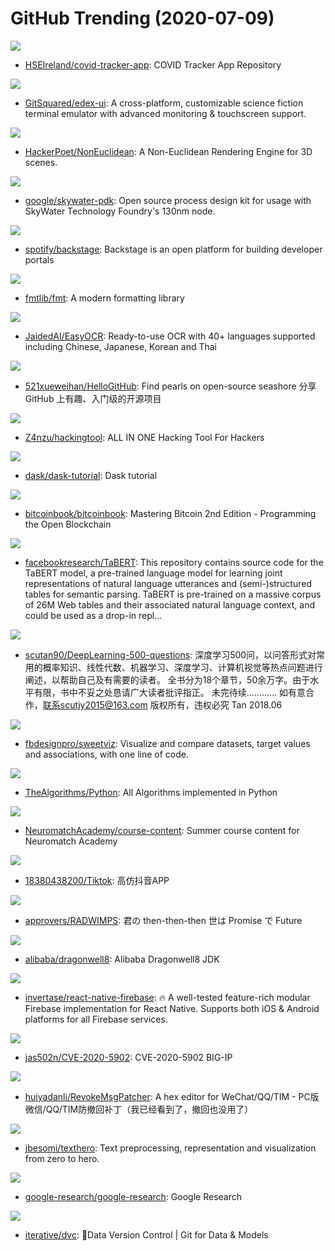 # GitHub Trending (2020-07-09)

![](https://img.shields.io/badge/TypeScript-New%20118-green?style=flat-square&logo=appveyor)
- [HSEIreland/covid-tracker-app](https://github.com/HSEIreland/covid-tracker-app): COVID Tracker App Repository

![](https://img.shields.io/badge/JavaScript-New%20500-green?style=flat-square&logo=appveyor)
- [GitSquared/edex-ui](https://github.com/GitSquared/edex-ui): A cross-platform, customizable science fiction terminal emulator with advanced monitoring & touchscreen support.

![](https://img.shields.io/badge/C%2B%2B-New%20198-green?style=flat-square&logo=appveyor)
- [HackerPoet/NonEuclidean](https://github.com/HackerPoet/NonEuclidean): A Non-Euclidean Rendering Engine for 3D scenes.

![](https://img.shields.io/badge/Python-New%20181-green?style=flat-square&logo=appveyor)
- [google/skywater-pdk](https://github.com/google/skywater-pdk): Open source process design kit for usage with SkyWater Technology Foundry's 130nm node.

![](https://img.shields.io/badge/TypeScript-New%20244-green?style=flat-square&logo=appveyor)
- [spotify/backstage](https://github.com/spotify/backstage): Backstage is an open platform for building developer portals

![](https://img.shields.io/badge/C%2B%2B-New%2047-green?style=flat-square&logo=appveyor)
- [fmtlib/fmt](https://github.com/fmtlib/fmt): A modern formatting library

![](https://img.shields.io/badge/Python-New%20961-green?style=flat-square&logo=appveyor)
- [JaidedAI/EasyOCR](https://github.com/JaidedAI/EasyOCR): Ready-to-use OCR with 40+ languages supported including Chinese, Japanese, Korean and Thai

![](https://img.shields.io/badge/Python-New%2073-green?style=flat-square&logo=appveyor)
- [521xueweihan/HelloGitHub](https://github.com/521xueweihan/HelloGitHub): Find pearls on open-source seashore 分享 GitHub 上有趣、入门级的开源项目

![](https://img.shields.io/badge/Python-New%20379-green?style=flat-square&logo=appveyor)
- [Z4nzu/hackingtool](https://github.com/Z4nzu/hackingtool): ALL IN ONE Hacking Tool For Hackers

![](https://img.shields.io/badge/Jupyter%20Notebook-New%2025-green?style=flat-square&logo=appveyor)
- [dask/dask-tutorial](https://github.com/dask/dask-tutorial): Dask tutorial

![](https://img.shields.io/badge/Python-New%20108-green?style=flat-square&logo=appveyor)
- [bitcoinbook/bitcoinbook](https://github.com/bitcoinbook/bitcoinbook): Mastering Bitcoin 2nd Edition - Programming the Open Blockchain

![](https://img.shields.io/badge/Python-New%2032-green?style=flat-square&logo=appveyor)
- [facebookresearch/TaBERT](https://github.com/facebookresearch/TaBERT): This repository contains source code for the TaBERT model, a pre-trained language model for learning joint representations of natural language utterances and (semi-)structured tables for semantic parsing. TaBERT is pre-trained on a massive corpus of 26M Web tables and their associated natural language context, and could be used as a drop-in repl…

![](https://img.shields.io/badge/none-New%20233-green?style=flat-square&logo=appveyor)
- [scutan90/DeepLearning-500-questions](https://github.com/scutan90/DeepLearning-500-questions): 深度学习500问，以问答形式对常用的概率知识、线性代数、机器学习、深度学习、计算机视觉等热点问题进行阐述，以帮助自己及有需要的读者。 全书分为18个章节，50余万字。由于水平有限，书中不妥之处恳请广大读者批评指正。 未完待续............ 如有意合作，联系scutjy2015@163.com 版权所有，违权必究 Tan 2018.06

![](https://img.shields.io/badge/Python-New%20104-green?style=flat-square&logo=appveyor)
- [fbdesignpro/sweetviz](https://github.com/fbdesignpro/sweetviz): Visualize and compare datasets, target values and associations, with one line of code.

![](https://img.shields.io/badge/Python-New%20255-green?style=flat-square&logo=appveyor)
- [TheAlgorithms/Python](https://github.com/TheAlgorithms/Python): All Algorithms implemented in Python

![](https://img.shields.io/badge/Jupyter%20Notebook-New%2052-green?style=flat-square&logo=appveyor)
- [NeuromatchAcademy/course-content](https://github.com/NeuromatchAcademy/course-content): Summer course content for Neuromatch Academy

![](https://img.shields.io/badge/Java-New%2061-green?style=flat-square&logo=appveyor)
- [18380438200/Tiktok](https://github.com/18380438200/Tiktok): 高仿抖音APP

![](https://img.shields.io/badge/HTML-New%2037-green?style=flat-square&logo=appveyor)
- [approvers/RADWIMPS](https://github.com/approvers/RADWIMPS): 君の then-then-then 世は Promise で Future

![](https://img.shields.io/badge/Shell-New%2013-green?style=flat-square&logo=appveyor)
- [alibaba/dragonwell8](https://github.com/alibaba/dragonwell8): Alibaba Dragonwell8 JDK

![](https://img.shields.io/badge/JavaScript-New%2039-green?style=flat-square&logo=appveyor)
- [invertase/react-native-firebase](https://github.com/invertase/react-native-firebase): 🔥 A well-tested feature-rich modular Firebase implementation for React Native. Supports both iOS & Android platforms for all Firebase services.

![](https://img.shields.io/badge/Java-New%2051-green?style=flat-square&logo=appveyor)
- [jas502n/CVE-2020-5902](https://github.com/jas502n/CVE-2020-5902): CVE-2020-5902 BIG-IP

![](https://img.shields.io/badge/C%23-New%2037-green?style=flat-square&logo=appveyor)
- [huiyadanli/RevokeMsgPatcher](https://github.com/huiyadanli/RevokeMsgPatcher): A hex editor for WeChat/QQ/TIM - PC版微信/QQ/TIM防撤回补丁（我已经看到了，撤回也没用了）

![](https://img.shields.io/badge/Python-New%20312-green?style=flat-square&logo=appveyor)
- [jbesomi/texthero](https://github.com/jbesomi/texthero): Text preprocessing, representation and visualization from zero to hero.

![](https://img.shields.io/badge/Jupyter%20Notebook-New%2091-green?style=flat-square&logo=appveyor)
- [google-research/google-research](https://github.com/google-research/google-research): Google Research

![](https://img.shields.io/badge/Python-New%2054-green?style=flat-square&logo=appveyor)
- [iterative/dvc](https://github.com/iterative/dvc): 🦉Data Version Control | Git for Data & Models

